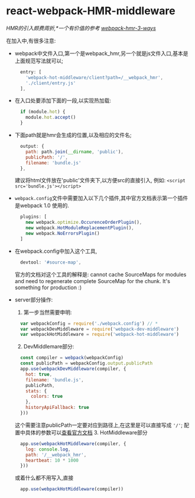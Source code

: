 # react-webpack-HMR-middleware

_HMR的引入颇费周折,*一个有价值的参考 [webpack-hmr-3-ways](https://github.com/ahfarmer/webpack-hmr-3-ways)_

在加入中,有很多注意:
- webpack中文件入口,第一个是webpack_hmr,另一个就是js文件入口,基本是上面规范写法就可以;

  ``` JAVASCRIPT
    entry: [
      'webpack-hot-middleware/client?path=/__webpack_hmr',
      './client/entry.js'
    ],
  ```

- 在入口处要添加下面的一段,以实现热加载:

  ``` JAVASCRIPT
    if (module.hot) {
      module.hot.accept()
    }
  ```

- 下面path就是hmr会生成的位置,以及相应的文件名;

  ``` JAVASCRIPT
    output: {
      path: path.join(__dirname, 'public'),
      publicPath: '/',
      filename: 'bundle.js'
    },
  ```

  建议将html文件放在'public'文件夹下,以方便src的直接引入,
  例如: `<script src='bundle.js'></script>`
- `webpack.config`文件中需要加入以下几个插件,其中官方文档表示第一个插件是webpack 1.0 使用的.

  ``` JAVASCRIPT
    plugins: [
      new webpack.optimize.OccurenceOrderPlugin(),
      new webpack.HotModuleReplacementPlugin(),
      new webpack.NoErrorsPlugin()
    ]
  ```

- 在webpack.config中加入这个工具,

  ``` JAVASCRIPT
    devtool: '#source-map',
  ```

  官方的文档对这个工具的解释是: cannot cache SourceMaps for modules and need to regenerate complete SourceMap for the chunk. It's something for production :)
- server部分操作:
  1. 第一步当然需要申明:

    ``` JAVASCRIPT
      var webpackConfig = require('./webpack.config') // *
      var webpackDevMiddleware = require('webpack-dev-middleware')
      var webpackHotMiddleware = require('webpack-hot-middleware')
    ```

  2. DevMiddlemare部分:

    ``` JAVASCRIPT
      const compiler = webpack(webpackConfig)
      const publicPath = webpackConfig.output.publicPath
      app.use(webpackDevMiddleware(compiler, {
        hot: true,
        filename: 'bundle.js',
        publicPath,
        stats: {
          colors: true
        },
        historyApiFallback: true
      }))
    ```

    这个需要注意publicPath一定要对应到路径上,在这里是可以直接写成 `'/'`;
    配置中具体的参数可以[查看官方文档](https://github.com/webpack/webpack-dev-middleware)
  3. HotMiddleware部分

    ``` JAVASCRIPT
      app.use(webpackHotMiddleware(compiler, {
        log: console.log,
        path: '/__webpack_hmr',
        heartbeat: 10 * 1000
      }))
    ```

    或着什么都不用写入,直接

    ``` JAVASCRIPT
      app.use(webpackHotMiddleware(compiler))
    ```
